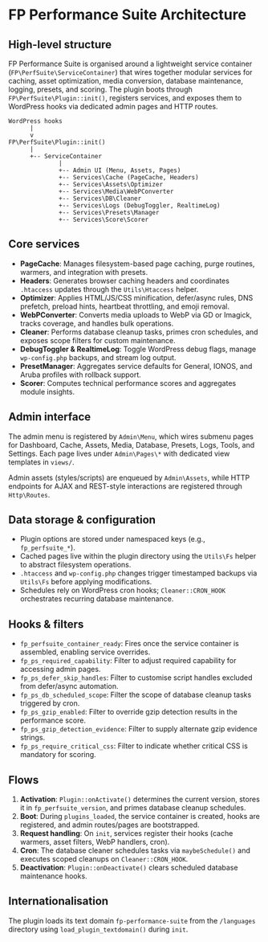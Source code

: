# FP Performance Suite Architecture

## High-level structure

FP Performance Suite is organised around a lightweight service container (`FP\PerfSuite\ServiceContainer`) that wires together modular services for caching, asset optimization, media conversion, database maintenance, logging, presets, and scoring. The plugin boots through `FP\PerfSuite\Plugin::init()`, registers services, and exposes them to WordPress hooks via dedicated admin pages and HTTP routes.

```
WordPress hooks
      |
      v
FP\PerfSuite\Plugin::init()
      |
      +-- ServiceContainer
              |
              +-- Admin UI (Menu, Assets, Pages)
              +-- Services\Cache (PageCache, Headers)
              +-- Services\Assets\Optimizer
              +-- Services\Media\WebPConverter
              +-- Services\DB\Cleaner
              +-- Services\Logs (DebugToggler, RealtimeLog)
              +-- Services\Presets\Manager
              +-- Services\Score\Scorer
```

## Core services

- **PageCache**: Manages filesystem-based page caching, purge routines, warmers, and integration with presets.
- **Headers**: Generates browser caching headers and coordinates `.htaccess` updates through the `Utils\Htaccess` helper.
- **Optimizer**: Applies HTML/JS/CSS minification, defer/async rules, DNS prefetch, preload hints, heartbeat throttling, and emoji removal.
- **WebPConverter**: Converts media uploads to WebP via GD or Imagick, tracks coverage, and handles bulk operations.
- **Cleaner**: Performs database cleanup tasks, primes cron schedules, and exposes scope filters for custom maintenance.
- **DebugToggler & RealtimeLog**: Toggle WordPress debug flags, manage `wp-config.php` backups, and stream log output.
- **PresetManager**: Aggregates service defaults for General, IONOS, and Aruba profiles with rollback support.
- **Scorer**: Computes technical performance scores and aggregates module insights.

## Admin interface

The admin menu is registered by `Admin\Menu`, which wires submenu pages for Dashboard, Cache, Assets, Media, Database, Presets, Logs, Tools, and Settings. Each page lives under `Admin\Pages\*` with dedicated view templates in `views/`.

Admin assets (styles/scripts) are enqueued by `Admin\Assets`, while HTTP endpoints for AJAX and REST-style interactions are registered through `Http\Routes`.

## Data storage & configuration

- Plugin options are stored under namespaced keys (e.g., `fp_perfsuite_*`).
- Cached pages live within the plugin directory using the `Utils\Fs` helper to abstract filesystem operations.
- `.htaccess` and `wp-config.php` changes trigger timestamped backups via `Utils\Fs` before applying modifications.
- Schedules rely on WordPress cron hooks; `Cleaner::CRON_HOOK` orchestrates recurring database maintenance.

## Hooks & filters

- `fp_perfsuite_container_ready`: Fires once the service container is assembled, enabling service overrides.
- `fp_ps_required_capability`: Filter to adjust required capability for accessing admin pages.
- `fp_ps_defer_skip_handles`: Filter to customise script handles excluded from defer/async automation.
- `fp_ps_db_scheduled_scope`: Filter the scope of database cleanup tasks triggered by cron.
- `fp_ps_gzip_enabled`: Filter to override gzip detection results in the performance score.
- `fp_ps_gzip_detection_evidence`: Filter to supply alternate gzip evidence strings.
- `fp_ps_require_critical_css`: Filter to indicate whether critical CSS is mandatory for scoring.

## Flows

1. **Activation**: `Plugin::onActivate()` determines the current version, stores it in `fp_perfsuite_version`, and primes database cleanup schedules.
2. **Boot**: During `plugins_loaded`, the service container is created, hooks are registered, and admin routes/pages are bootstrapped.
3. **Request handling**: On `init`, services register their hooks (cache warmers, asset filters, WebP handlers, cron).
4. **Cron**: The database cleaner schedules tasks via `maybeSchedule()` and executes scoped cleanups on `Cleaner::CRON_HOOK`.
5. **Deactivation**: `Plugin::onDeactivate()` clears scheduled database maintenance hooks.

## Internationalisation

The plugin loads its text domain `fp-performance-suite` from the `/languages` directory using `load_plugin_textdomain()` during `init`.
